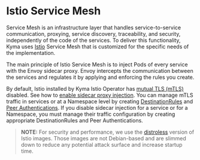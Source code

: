 # Istio Service Mesh

Service Mesh is an infrastructure layer that handles service-to-service communication, proxying, service discovery, traceability, and security, independently of the code of the services. To deliver this functionality, Kyma uses [Istio](https://istio.io/docs/concepts/what-is-istio/) Service Mesh that is customized for the specific needs of the implementation.

The main principle of Istio Service Mesh is to inject Pods of every service with the Envoy sidecar proxy. Envoy intercepts the communication between the services and regulates it by applying and enforcing the rules you create.

By default, Istio installed by Kyma Istio Operator has [mutual TLS (mTLS)](https://istio.io/docs/concepts/security/#mutual-tls-authentication) disabled. See how to [enable sidecar proxy injection](../operation-guides/02-20-enable-sidecar-injection.md). You can manage mTLS traffic in services or at a Namespace level by creating [DestinationRules](https://istio.io/docs/reference/config/networking/destination-rule/) and [Peer Authentications](https://istio.io/docs/tasks/security/authentication/authn-policy/). If you disable sidecar injection for a service or for a Namespace, you must manage their traffic configuration by creating appropriate DestinationRules and Peer Authentications.

> **NOTE:** For security and performance, we use the [distroless](https://istio.io/docs/ops/configuration/security/harden-docker-images/) version of Istio images. Those images are not Debian-based and are slimmed down to reduce any potential attack surface and increase startup time.
